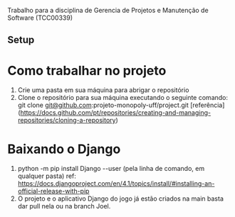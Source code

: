 Trabalho para a disciplina de Gerencia de Projetos e Manutenção de Software (TCC00339)

## Setup

# Como trabalhar no projeto
1. Crie uma pasta em sua máquina para abrigar o repositório
2. Clone o repositório para sua máquina executando o seguinte comando: 
git clone git@github.com:projeto-monopoly-uff/project.git
[referência] (https://docs.github.com/pt/repositories/creating-and-managing-repositories/cloning-a-repository)

# Baixando o Django
1. python -m pip install Django --user (pela linha de comando, em qualquer pasta) ref: https://docs.djangoproject.com/en/4.1/topics/install/#installing-an-official-release-with-pip
2. O projeto e o aplicativo Django do jogo já estão criados na main basta dar pull nela ou na branch Joel.
 

